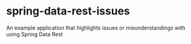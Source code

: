 # spring-data-rest-issues
An example application that highlights issues or misunderstandings with using Spring Data Rest
